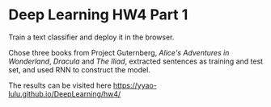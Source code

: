# Deep Learning HW4 Part 1

Train a text classifier and deploy it in the browser.   

Chose three books from Project Guternberg, _Alice's Adventures in Wonderland_, _Dracula_ and _The Iliad_, extracted sentences as training and test set, and used RNN to construct the model. 

The results can be visited here https://yyao-lulu.github.io/DeepLearning/hw4/
